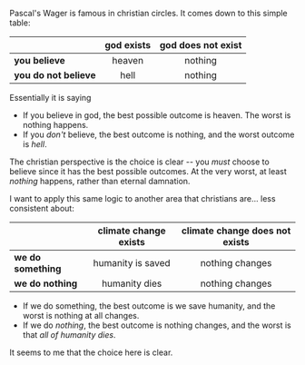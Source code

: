 Pascal's Wager is famous in christian circles. It comes down to this simple table:

|                        | god exists | god does not exist |
|------------------------|:-----------:|:-----------------:|
| **you believe**        | heaven      | nothing           |
| **you do not believe** | hell        | nothing           |

Essentially it is saying
- If you believe in god, the best possible outcome is heaven. The worst is nothing happens.
- If you _don't_ believe, the best outcome is nothing, and the worst outcome is _hell_.

The christian perspective is the choice is clear -- you _must_ choose to believe since it has the best possible outcomes. At the very worst, at least _nothing_ happens, rather than eternal damnation.

I want to apply this same logic to another area that christians are... less consistent about:

|                     | climate change exists | climate change does not exists |
|---------------------|:---------------------:|:------------------------------:|
| **we do something** | humanity is saved     | nothing changes                |
| **we do nothing**   | humanity dies         | nothing changes                |

- If we do something, the best outcome is we save humanity, and the worst is nothing at all changes.
- If we do _nothing_, the best outcome is nothing changes, and the worst is that _all of humanity dies_.

It seems to me that the choice here is clear.
